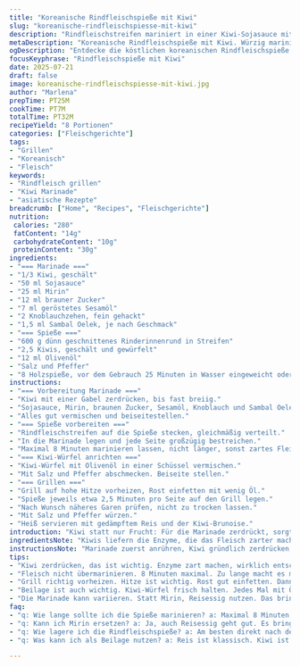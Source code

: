 ```yaml
---
title: "Koreanische Rindfleischspieße mit Kiwi"
slug: "koreanische-rindfleischspiesse-mit-kiwi"
description: "Rindfleischstreifen mariniert in einer Kiwi-Sojasauce mit Mirin, Sesamöl und Knoblauch. Kurz eingelegt, dann gegrillt. Kiwi in feinen Würfeln mit Olivenöl, Salz und Pfeffer als frische Beilage. Acht Spieße, schnell gegrillt. Ohne Milchprodukte, Eier, Nüsse. Würzig, leicht fruchtig. Schnell und einfach zuzubereiten."
metaDescription: "Koreanische Rindfleischspieße mit Kiwi. Würzig marinierter Genuss. Schnell zubereitet. Perfekt für den Grillabend."
ogDescription: "Entdecke die köstlichen koreanischen Rindfleischspieße. Mit Kiwi-Marinade, einfach und schnell gegrillt. Ein Highlight für deinen Grillabend."
focusKeyphrase: "Rindfleischspieße mit Kiwi"
date: 2025-07-21
draft: false
image: koreanische-rindfleischspiesse-mit-kiwi.jpg
author: "Marlena"
prepTime: PT25M
cookTime: PT7M
totalTime: PT32M
recipeYield: "8 Portionen"
categories: ["Fleischgerichte"]
tags:
- "Grillen"
- "Koreanisch"
- "Fleisch"
keywords:
- "Rindfleisch grillen"
- "Kiwi Marinade"
- "asiatische Rezepte"
breadcrumb: ["Home", "Recipes", "Fleischgerichte"]
nutrition: 
 calories: "280"
 fatContent: "14g"
 carbohydrateContent: "10g"
 proteinContent: "30g"
ingredients:
- "=== Marinade ==="
- "1/3 Kiwi, geschält"
- "50 ml Sojasauce"
- "25 ml Mirin"
- "12 ml brauner Zucker"
- "7 ml geröstetes Sesamöl"
- "2 Knoblauchzehen, fein gehackt"
- "1,5 ml Sambal Oelek, je nach Geschmack"
- "=== Spieße ==="
- "600 g dünn geschnittenes Rinderinnenrund in Streifen"
- "2,5 Kiwis, geschält und gewürfelt"
- "12 ml Olivenöl"
- "Salz und Pfeffer"
- "8 Holzspieße, vor dem Gebrauch 25 Minuten in Wasser eingeweicht oder Metallspieße"
instructions:
- "=== Vorbereitung Marinade ==="
- "Kiwi mit einer Gabel zerdrücken, bis fast breiig."
- "Sojasauce, Mirin, braunen Zucker, Sesamöl, Knoblauch und Sambal Oelek unterrühren."
- "Alles gut vermischen und beiseitestellen."
- "=== Spieße vorbereiten ==="
- "Rindfleischstreifen auf die Spieße stecken, gleichmäßig verteilt."
- "In die Marinade legen und jede Seite großzügig bestreichen."
- "Maximal 8 Minuten marinieren lassen, nicht länger, sonst zartes Fleisch wird matschig."
- "=== Kiwi-Würfel anrichten ==="
- "Kiwi-Würfel mit Olivenöl in einer Schüssel vermischen."
- "Mit Salz und Pfeffer abschmecken. Beiseite stellen."
- "=== Grillen ==="
- "Grill auf hohe Hitze vorheizen, Rost einfetten mit wenig Öl."
- "Spieße jeweils etwa 2,5 Minuten pro Seite auf den Grill legen."
- "Nach Wunsch näheres Garen prüfen, nicht zu trocken lassen."
- "Mit Salz und Pfeffer würzen."
- "Heiß servieren mit gedämpftem Reis und der Kiwi-Brunoise."
introduction: "Kiwi statt nur Frucht: Für die Marinade zerdrückt, sorgt sie für Enzyme, die Fleisch zart machen. Wenig Zucker, viel Aroma, Knoblauch und scharfes Sambal.Oelek bringt Würze. Fleisch auf Spießen, kurz eingelegt, schnell gegrillt. Nicht austrocknen! Kiwi in kleinen Würfeln mit Öl, Salz, Pfeffer als kühler Kontrast. Simple, kein Schnickschnack. Ohne Milch, ohne Nüsse. Frisch und herzhaft. Perfekt für Sommertage. 8 Spieße, abends grillen, mit Reis dazu. Direkt vom Rost gegessen. Nicht übermarinieren, sonst zerfällt das Fleisch. Würzig, fruchtig, schnell. Klar, leicht asiatisch inspiriert. Einfach zu machen. "
ingredientsNote: "Kiwis liefern die Enzyme, die das Fleisch zarter machen, deshalb in der Marinade pürieren statt nur würfeln. Brauner Zucker ist leichter als weißer - reduziert die Schärfe. Sesamöl gibt ein rauchiges Aroma. Statt Mirin geht auch ein Spritzer Reisessig, bringt Säure und balanciert die Süße. Knoblauch immer frisch und fein gehackt, nicht gepresst, sonst wird's bitter. Für die Spieße eignen sich dünne Rindfleischstreifen, innen vom Rind ohne viel Fett. Spieße vorher einlegen in Wasser, Holzspieße verbrennen sonst schnell. Würfel der Kiwi frisch und nicht zu groß schneiden, so ergänzen sie den Geschmack handlich. Olivenöl schmeckt mild und frisch, kann durch neutrales Pflanzenöl ersetzt werden. Salz und Pfeffer immer nach eigenem Geschmack zugeben."
instructionsNote: "Marinade zuerst anrühren, Kiwi gründlich zerdrücken, damit die Enzyme wirken können. Fleisch nur kurz darin lassen, sonst wird es zu weich. Spieße gut gleichmäßig bestücken, damit überall das Fleisch gleich gart. Vor Grillstart Rost mit etwas Öl einreiben, verhindert Ankleben. Grill sehr heiß sein, dann Fleisch außen knusprig, innen saftig. Jede Seite 2 bis 3 Minuten, nicht länger. Kiwi-Würfel erst vor dem Servieren mit Öl, Salz und Pfeffer vermischen, so bleibt die Frische erhalten. Spieße sofort heiß servieren, Reis als neutrale Beilage passt dazu gut. Nicht zu lange warten, Fleisch kann austrocknen. Alles schnell und pragmatisch. Keine langen Pausen. Einfach machen, nicht kompliziert."
tips:
- "Kiwi zerdrücken, das ist wichtig. Enzyme zart machen, wirklich entscheidend. Knoblauch frisch. Gepresstes führt zu Bitterkeit. Mach den Eindruck, einfach sie zu hacken. Das gibt Geschmack. Deine Marinade wird immer besser, wenn du es richtig machst."
- "Fleisch nicht übermarinieren. 8 Minuten maximal. Zu lange macht es matschig. Verwende gute Holzspieße. Vorher einweichen in Wasser. Ansonsten verbrennen sie auf dem Grill. Metallspieße sind auch möglich, keine Sorge. Einfach zu handhaben."
- "Grill richtig vorheizen. Hitze ist wichtig. Rost gut einfetten. Dann bleibt das Fleisch nicht kleben. 2-3 Minuten pro Seite grillen. Nicht länger, niemand mag trockenes Fleisch. Überprüfen oft. Schnell und locker."
- "Beilage ist auch wichtig. Kiwi-Würfel frisch halten. Jedes Mal mit Öl, Salz, Pfeffer vermischen. Mach das kurz vor dem Servieren. Damit bleibt der Geschmack erfrischend. Reis als neutrale Beilage passt gut. Einfach und gut."
- "Die Marinade kann variieren. Statt Mirin, Reisessig nutzen. Das bringt andere Säure. Reduziert Süße. Sei kreativ. Brauner Zucker ist milder. Experimentieren bringt neue Flavors. Mach nicht einfach dasselbe jedes Mal."
faq:
- "q: Wie lange sollte ich die Spieße marinieren? a: Maximal 8 Minuten. Zu lange, sie werden matschig. Enzyme von Kiwi machen das Fleisch zart, aber nicht zu viel."
- "q: Kann ich Mirin ersetzen? a: Ja, auch Reisessig geht gut. Es bringt Säure. Gutes Gleichgewicht von Süße. Passt, falls du kein Mirin hast. Einfacher Austausch."
- "q: Wie lagere ich die Rindfleischspieße? a: Am besten direkt nach dem Grillen genießen. Falls du Reste hast, kühle sie schnell. Im Kühlschrank, nicht zu lange lagern. 1-2 Tage max."
- "q: Was kann ich als Beilage nutzen? a: Reis ist klassisch. Kiwi ist frisch dazu. Auch Gemüse geht gut. Grillgemüse oder Salat. Einfach, keine Regeln."

---
```

